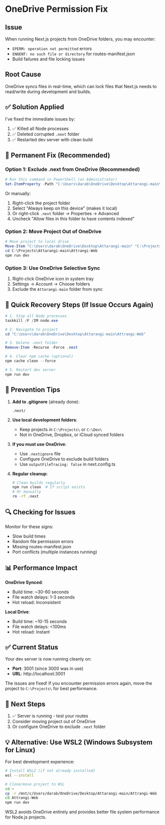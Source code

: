 # OneDrive Permission Fix

## Issue
When running Next.js projects from OneDrive folders, you may encounter:
- `EPERM: operation not permitted` errors
- `ENOENT: no such file or directory` for routes-manifest.json
- Build failures and file locking issues

## Root Cause
OneDrive syncs files in real-time, which can lock files that Next.js needs to read/write during development and builds.

## ✅ Solution Applied

I've fixed the immediate issues by:
1. ✅ Killed all Node processes
2. ✅ Deleted corrupted `.next` folder
3. ✅ Restarted dev server with clean build

## 🔧 Permanent Fix (Recommended)

### Option 1: Exclude .next from OneDrive (Recommended)
```powershell
# Run this command in PowerShell (as Administrator)
Set-ItemProperty -Path "C:\Users\darab\OneDrive\Desktop\Attarangi-main\Attrangi-Web\.next" -Name Attributes -Value ([System.IO.FileAttributes]::Directory -bor [System.IO.FileAttributes]::NotContentIndexed)
```

Or manually:
1. Right-click the project folder
2. Select "Always keep on this device" (makes it local)
3. Or right-click `.next` folder → Properties → Advanced
4. Uncheck "Allow files in this folder to have contents indexed"

### Option 2: Move Project Out of OneDrive
```powershell
# Move project to local drive
Move-Item "C:\Users\darab\OneDrive\Desktop\Attarangi-main" "C:\Projects\Attarangi-main"
cd C:\Projects\Attarangi-main\Attrangi-Web
npm run dev
```

### Option 3: Use OneDrive Selective Sync
1. Right-click OneDrive icon in system tray
2. Settings → Account → Choose folders
3. Exclude the `Attarangi-main` folder from sync

## 🚀 Quick Recovery Steps (If Issue Occurs Again)

```powershell
# 1. Stop all Node processes
taskkill /F /IM node.exe

# 2. Navigate to project
cd "C:\Users\darab\OneDrive\Desktop\Attarangi-main\Attrangi-Web"

# 3. Delete .next folder
Remove-Item -Recurse -Force .next

# 4. Clear npm cache (optional)
npm cache clean --force

# 5. Restart dev server
npm run dev
```

## 📝 Prevention Tips

1. **Add to .gitignore** (already done):
   ```
   .next/
   ```

2. **Use local development folders**:
   - Keep projects in `C:\Projects\` or `C:\Dev\`
   - Not in OneDrive, Dropbox, or iCloud synced folders

3. **If you must use OneDrive**:
   - Use `.nextignore` file
   - Configure OneDrive to exclude build folders
   - Use `outputFileTracing: false` in next.config.ts

4. **Regular cleanup**:
   ```bash
   # Clean builds regularly
   npm run clean  # If script exists
   # Or manually
   rm -rf .next
   ```

## 🔍 Checking for Issues

Monitor for these signs:
- Slow build times
- Random file permission errors
- Missing routes-manifest.json
- Port conflicts (multiple instances running)

## 📊 Performance Impact

**OneDrive Synced**: 
- Build time: ~30-60 seconds
- File watch delays: 1-3 seconds
- Hot reload: Inconsistent

**Local Drive**:
- Build time: ~10-15 seconds
- File watch delays: <100ms
- Hot reload: Instant

## ✅ Current Status

Your dev server is now running cleanly on:
- **Port**: 3001 (since 3000 was in use)
- **URL**: http://localhost:3001

The issues are fixed! If you encounter permission errors again, move the project to `C:\Projects\` for best performance.

## 🔗 Next Steps

1. ✅ Server is running - test your routes
2. Consider moving project out of OneDrive
3. Or configure OneDrive to exclude `.next` folder

## 💡 Alternative: Use WSL2 (Windows Subsystem for Linux)

For best development experience:
```bash
# Install WSL2 (if not already installed)
wsl --install

# Clone/move project to WSL
cd ~
cp -r /mnt/c/Users/darab/OneDrive/Desktop/Attarangi-main/Attrangi-Web ./Attrangi-Web
cd Attrangi-Web
npm run dev
```

WSL2 avoids OneDrive entirely and provides better file system performance for Node.js projects.

